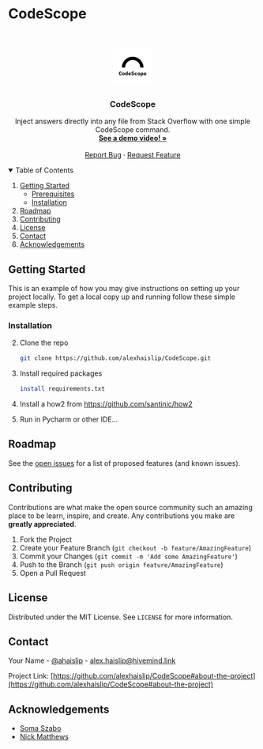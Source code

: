 # CodeScope

<!-- PROJECT LOGO -->
<br />
<p align="center">
  <a href="https://github.com/alexhaislip/CodeScope">
    <img src="assets/codescope_logo.png" alt="Logo" width="80" height="80">
  </a>

  <h3 align="center">CodeScope</h3>

  <p align="center">
    Inject answers directly into any file from Stack Overflow with one simple CodeScope command.
    <br />
    <a href="https://hivemind.link/codescope/"><strong>See a demo video! »</strong></a>
    <br />
    <br />
    <a href="https://github.com/alexhaislip/CodeScope/issues">Report Bug</a>
    ·
    <a href="https://github.com/alexhaislip/CodeScope/issues">Request Feature</a>
  </p>
</p>



<!-- TABLE OF CONTENTS --->
<details open="open">
  <summary>Table of Contents</summary>
  <ol>
    <li>
      <a href="#getting-started">Getting Started</a>
      <ul>
        <li><a href="#prerequisites">Prerequisites</a></li>
        <li><a href="#installation">Installation</a></li>
      </ul>
    </li>
    <li><a href="#roadmap">Roadmap</a></li>
    <li><a href="#contributing">Contributing</a></li>
    <li><a href="#license">License</a></li>
    <li><a href="#contact">Contact</a></li>
    <li><a href="#acknowledgements">Acknowledgements</a></li>
  </ol>
</details>


<!-- GETTING STARTED -->
## Getting Started

This is an example of how you may give instructions on setting up your project locally.
To get a local copy up and running follow these simple example steps.

### Installation

2. Clone the repo
   ```sh
   git clone https://github.com/alexhaislip/CodeScope.git
   ```
3. Install required packages
   ```sh
   install requirements.txt
   ```
4. Install a how2 from https://github.com/santinic/how2 

5. Run in Pycharm or other IDE... 

<!-- ROADMAP -->
## Roadmap

See the [open issues](https://github.com/alexhaislip/CodeScope/issues) for a list of proposed features (and known issues).



<!-- CONTRIBUTING -->
## Contributing

Contributions are what make the open source community such an amazing place to be learn, inspire, and create. Any contributions you make are **greatly appreciated**.

1. Fork the Project
2. Create your Feature Branch (`git checkout -b feature/AmazingFeature`)
3. Commit your Changes (`git commit -m 'Add some AmazingFeature'`)
4. Push to the Branch (`git push origin feature/AmazingFeature`)
5. Open a Pull Request



<!-- LICENSE -->
## License

Distributed under the MIT License. See `LICENSE` for more information.



<!-- CONTACT -->
## Contact

Your Name - [@ahaislip](https://twitter.com/alex_haislip) - alex.haislip@hivemind.link

Project Link: [https://github.com/alexhaislip/CodeScope#about-the-project](https://github.com/alexhaislip/CodeScope#about-the-project)



<!-- ACKNOWLEDGEMENTS -->
## Acknowledgements
* [Soma Szabo](https://github.com/nickmatthews713)
* [Nick Matthews](https://github.com/WebKingdom)

<!-- MARKDOWN LINKS & IMAGES -->
[forks-url]: https://github.com/alexhaislip/CodeScope/network/members
[stars-url]: https://github.com/alexhaislip/CodeScope/stargazers
[issues-url]: https://github.com/alexhaislip/CodeScope/issues
[license-url]: https://github.com/othneildrew/Best-README-Template/blob/master/LICENSE.txt
[linkedin-url]: https://www.linkedin.com/in/alexander-d-haislip-145b88145/
[product-screenshot]: images/screenshot.png
